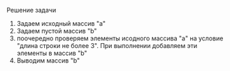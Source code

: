 Решение задачи
1. Задаем исходный массив "a"
2. Задаем пустой  массив "b"
3. поочередно проверяем элементы исодного массива "a" на условие "длина строки не более 3". При выполнении добавляем эти элементы в массив "b"
4. Выводим массив "b"
